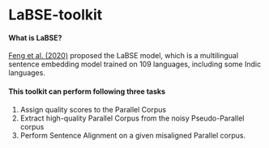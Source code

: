 # LaBSE-toolkit

#### What is LaBSE?
[Feng et al. (2020)](https://aclanthology.org/2022.acl-long.62.pdf) proposed the LaBSE model, which is a multilingual sentence embedding model trained on 109 languages, including some Indic languages.


#### This toolkit can perform following three tasks
  1. Assign quality scores to the Parallel Corpus
  2. Extract high-quality Parallel Corpus from the noisy Pseudo-Parallel corpus
  3. Perform Sentence Alignment on a given misaligned Parallel corpus.
  


